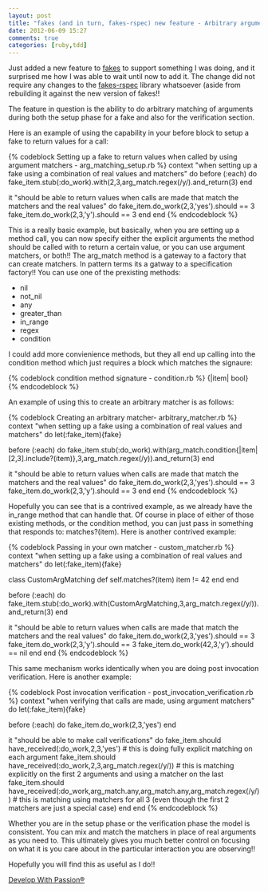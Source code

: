 ```yaml
---
layout: post
title: "fakes (and in turn, fakes-rspec) new feature - Arbitrary argument matching for setup and verification of calls"
date: 2012-06-09 15:27
comments: true
categories: [ruby,tdd]
---
```

Just added a new feature to [fakes](http://github.com/developwithpassion/fakes) to support something I was doing, and it surprised me how I was able to wait until now to add it.  The change did not require any changes to the [fakes-rspec](http://github.com/developwithpassion/fakes-rspec) library whatsoever (aside from rebuilding it against the new version of fakes!!

The feature in question is the ability to do arbitrary matching of arguments during both the setup phase for a fake and also for the verification section.

Here is an example of using the capability in your before block to setup a fake to return values for a call:

{% codeblock Setting up a fake to return values when called by using argument matchers - arg_matching_setup.rb %}
context "when setting up a fake using a combination of real values and matchers" do
 before (:each) do
  fake_item.stub(:do_work).with(2,3,arg_match.regex(/y/).and_return(3)
 end

 it "should be able to return values when calls are made that match the matchers and the real values" do
   fake_item.do_work(2,3,'yes').should == 3
   fake_item.do_work(2,3,'y').should == 3
 end
end
{% endcodeblock %}

This is a really basic example, but basically, when you are setting up a method call, you can now specify either the explicit arguments the method should be called with to return a certain value, or you can use argument matchers, or both!! The arg_match method is a gateway to a factory that can create matchers. In pattern terms its a gatway to a specification factory!! You can use one of the prexisting methods:

* nil
* not_nil
* any
* greater_than
* in_range
* regex
* condition 

I could add more convienience methods, but they all end up calling into the condition method which just requires a block which matches the signaure:

{% codeblock condition method signature -  condition.rb %}
  {|item| bool}
{% endcodeblock %}

An example of using this to create an arbitrary matcher is as follows:

{% codeblock Creating an arbitrary matcher- arbitrary_matcher.rb %}
context "when setting up a fake using a combination of real values and matchers" do
 let(:fake_item){fake}

 before (:each) do
  fake_item.stub(:do_work).with(arg_match.condition{|item| [2,3].include?(item)},3,arg_match.regex(/y)).and_return(3)
 end

 it "should be able to return values when calls are made that match the matchers and the real values" do
   fake_item.do_work(2,3,'yes').should == 3
   fake_item.do_work(2,3,'y').should == 3
 end
end
{% endcodeblock %}

Hopefully you can see that is a contrived example, as we already have the in_range method that can handle that. Of course in place of either of those existing methods, or the condition method, you can just pass in something that responds to: matches?(item). Here is another contrived example:


{% codeblock Passing in your own matcher - custom_matcher.rb %}
context "when setting up a fake using a combination of real values and matchers" do
 let(:fake_item){fake}

 class CustomArgMatching
   def self.matches?(item)
    item  != 42
   end
 end

 before (:each) do
  fake_item.stub(:do_work).with(CustomArgMatching,3,arg_match.regex(/y/)).and_return(3)
 end

 it "should be able to return values when calls are made that match the matchers and the real values" do
   fake_item.do_work(2,3,'yes').should == 3
   fake_item.do_work(2,3,'y').should == 3
   fake_item.do_work(42,3,'y').should == nil
 end
end
{% endcodeblock %}

This same mechanism works identically when you are doing post invocation verification. Here is another example:


{% codeblock Post invocation verification - post_invocation_verification.rb %}
context "when verifying that calls are made, using argument matchers" do
 let(:fake_item){fake}

 before (:each) do
  fake_item.do_work(2,3,'yes')
 end

 it "should be able to make call verifications" do
   fake_item.should have_received(:do_work,2,3,'yes') # this is doing fully explicit matching on each argument
   fake_item.should have_received(:do_work,2,3,arg_match.regex(/y/)) # this is matching explicitly on the first 2 arguments and using a matcher on the last
   fake_item.should have_received(:do_work,arg_match.any,arg_match.any,arg_match.regex(/y/)) # this is matching using matchers for all 3 (even though the first 2 matchers are just a special case)
 end
end
{% endcodeblock %}

Whether you are in the setup phase or the verification phase the model is consistent. You can mix and match the matchers in place of real arguments as you need to. This ultimately gives you much better control on focusing on what it is you care about in the particular interaction you are observing!!

Hopefully you will find this as useful as I do!!

[Develop With Passion®](http://www.developwithpassion.com)
